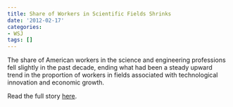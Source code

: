 ```yaml
---
title: Share of Workers in Scientific Fields Shrinks
date: '2012-02-17'
categories:
- WSJ
tags: []
---
```

The share of American workers in the science and engineering professions fell slightly in the past decade, ending what had been a steady upward trend in the proportion of workers in fields associated with technological innovation and economic growth.

Read the full story [here](http://wsj.com/article/SB10001424052970204059804577227462520514538.html).